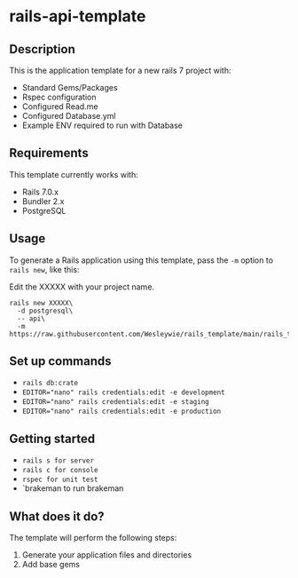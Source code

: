 # rails-api-template
## Description

This is the application template for a new rails 7 project with:
* Standard Gems/Packages
* Rspec configuration
* Configured Read.me 
* Configured Database.yml
* Example ENV required to run with Database

## Requirements

This template currently works with:

* Rails 7.0.x
* Bundler 2.x
* PostgreSQL
## Usage

To generate a Rails application using this template, pass the `-m` option to `rails new`, like this:

Edit the XXXXX with your project name.

```
rails new XXXXX\
  -d postgresql\
  -- api\
  -m https://raw.githubusercontent.com/Wesleywie/rails_template/main/rails_template.rb
```

## Set up commands
* `rails db:crate`
* `EDITOR="nano" rails credentials:edit -e development`
* `EDITOR="nano" rails credentials:edit -e staging`
* `EDITOR="nano" rails credentials:edit -e production`

## Getting started
* `rails s for server`
* `rails c for console`
* `rspec for unit test`
* `brakeman to run brakeman

## What does it do?

The template will perform the following steps:

1. Generate your application files and directories
2. Add base gems